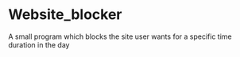 # Website_blocker
A small program which blocks the site user wants for a specific time duration in the day 
